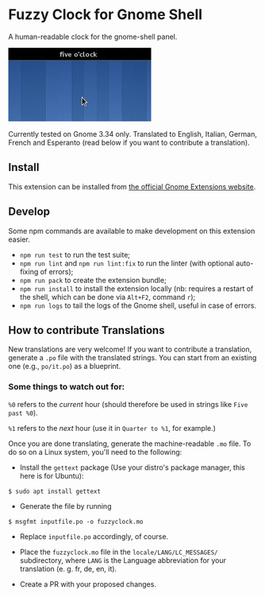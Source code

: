 # Fuzzy Clock for Gnome Shell

A human-readable clock for the gnome-shell panel.

![Screenshot](screenshot.jpeg)

Currently tested on Gnome 3.34 only.
Translated to English, Italian, German, French and Esperanto (read below if you want to contribute a translation).

## Install

This extension can be installed from [the official Gnome Extensions website](https://extensions.gnome.org/extension/202/fuzzy-clock/).

## Develop

Some npm commands are available to make development on this extension easier.

* `npm run test` to run the test suite;
* `npm run lint` and `npm run lint:fix` to run the linter (with optional auto-fixing of errors);
* `npm run pack` to create the extension bundle;
* `npm run install` to install the extension locally (nb: requires a restart of the shell, which can be done via `Alt+F2`, command `r`);
* `npm run logs` to tail the logs of the Gnome shell, useful in case of errors.

## How to contribute Translations

New translations are very welcome!
If you want to contribute a translation, generate a `.po` file with the translated strings.
You can start from an existing one (e.g., `po/it.po`) as a blueprint.

### Some things to watch out for:

`%0` refers to the *current* hour (should therefore be used in strings like `Five past %0`).

`%1` refers to the *next* hour (use it in `Quarter to %1`, for example.)

Once you are done translating, generate the machine-readable `.mo` file.
To do so on a Linux system, you'll need to the following:

 - Install the `gettext` package (Use your distro's package manager, this here is for Ubuntu):

 ```
 $ sudo apt install gettext
 ```

 - Generate the file by running

 ```
 $ msgfmt inputfile.po -o fuzzyclock.mo
 ```

 - Replace `inputfile.po` accordingly, of course.

 - Place the `fuzzyclock.mo` file in the `locale/LANG/LC_MESSAGES/` subdirectory, where `LANG` is the Language abbreviation for your translation (e. g. fr, de, en, it).

 - Create a PR with your proposed changes.